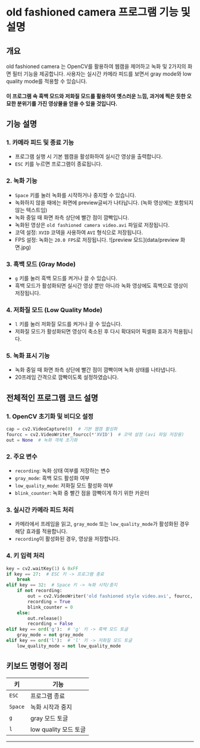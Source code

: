 # old fashioned camera 프로그램 기능 및 설명

## 개요
old fashioned camera 는 OpenCV를 활용하여 웹캠을 제어하고 녹화 및 2가지의 화면 필터 기능을 제공합니다. 사용자는 실시간 카메라 피드를 보면서 gray mode와 low quality mode를 적용할 수 있습니다. 
#### 이 프로그램 속 흑백 모드와 저화질 모드를 활용하여 옛스러운 느낌, 과거에 찍은 듯한 오묘한 분위기를 가진 영상물을 얻을 수 있을 것입니다.


## 기능 설명

### 1. 카메라 피드 및 종료 기능
- 프로그램 실행 시 기본 웹캠을 활성화하여 실시간 영상을 출력합니다.
- `ESC` 키를 누르면 프로그램이 종료됩니다.

### 2. 녹화 기능
- `Space` 키를 눌러 녹화를 시작하거나 중지할 수 있습니다.
- 녹화하지 않을 때에는 화면에 preview글씨가 나타납니다. (녹화 영상에는 포함되지 않는 텍스트임)
- 녹화 중일 때 화면 좌측 상단에 빨간 점이 깜빡입니다.
- 녹화된 영상은 `old fashioned camera video.avi` 파일로 저장됩니다.
- 코덱 설정: `XVID` 코덱을 사용하여 `AVI` 형식으로 저장됩니다.
- FPS 설정: 녹화는 `20.0 FPS`로 저장됩니다.
![preview 모드](data/preview 화면.jpg)


### 3. 흑백 모드 (Gray Mode)
- `g` 키를 눌러 흑백 모드를 켜거나 끌 수 있습니다.
- 흑백 모드가 활성화되면 실시간 영상 뿐만 아니라 녹화 영상에도 흑백으로 영상이 저장됩니다.

### 4. 저화질 모드 (Low Quality Mode)
- `l` 키를 눌러 저화질 모드를 켜거나 끌 수 있습니다.
- 저화질 모드가 활성화되면 영상이 축소된 후 다시 확대되어 픽셀화 효과가 적용됩니다.

### 5. 녹화 표시 기능
- 녹화 중일 때 화면 좌측 상단에 빨간 점이 깜빡이며 녹화 상태를 나타냅니다.
- 20프레임 간격으로 깜빡이도록 설정하였습니다.

## 전체적인 프로그램 코드 설명

### 1. OpenCV 초기화 및 비디오 설정
```python
cap = cv2.VideoCapture(0)  # 기본 웹캠 활성화
fourcc = cv2.VideoWriter_fourcc(*'XVID')  # 코덱 설정 (avi 파일 저장용)
out = None  # 녹화 객체 초기화
```

### 2. 주요 변수
- `recording`: 녹화 상태 여부를 저장하는 변수
- `gray_mode`: 흑백 모드 활성화 여부
- `low_quality_mode`: 저화질 모드 활성화 여부
- `blink_counter`: 녹화 중 빨간 점을 깜빡이게 하기 위한 카운터

### 3. 실시간 카메라 피드 처리
- 카메라에서 프레임을 읽고, `gray_mode` 또는 `low_quality_mode`가 활성화된 경우 해당 효과를 적용합니다.
- `recording`이 활성화된 경우, 영상을 저장합니다.

### 4. 키 입력 처리
```python
key = cv2.waitKey(1) & 0xFF
if key == 27:  # ESC 키 -> 프로그램 종료
    break
elif key == 32:  # Space 키 -> 녹화 시작/중지
    if not recording:
        out = cv2.VideoWriter('old fashioned style video.avi', fourcc, 20.0, (frame.shape[1], frame.shape[0]))
        recording = True
        blink_counter = 0
    else:
        out.release()
        recording = False
elif key == ord('g'):  # 'g' 키 -> 흑백 모드 토글
    gray_mode = not gray_mode
elif key == ord('l'):  # 'l' 키 -> 저화질 모드 토글
    low_quality_mode = not low_quality_mode
```

## 키보드 명령어 정리
| 키 | 기능 |
|----|------|
| `ESC` | 프로그램 종료 |
| `Space` | 녹화 시작과 중지 |
| `g` | gray 모드 토글 |
| `l` | low quality 모드 토글 |

---

